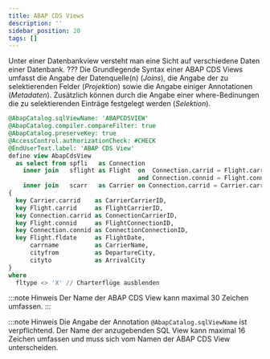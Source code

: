 ```yaml
---
title: ABAP CDS Views
description: ''
sidebar_position: 20
tags: []
---
```


Unter einer Datenbankview versteht man eine Sicht auf verschiedene Daten einer Datenbank. ???
Die Grundlegende Syntax einer ABAP CDS Views umfasst die Angabe der Datenquelle(n) (_Joins_), die Angabe der zu selektierenden Felder (_Projektion_) sowie die Angabe einiger Annotationen (_Metadaten_). Zusätzlich können durch die Angabe einer where-Bedinungen die zu selektierenden Einträge festgelegt werden (_Selektion_).

```sql
@AbapCatalog.sqlViewName: 'ABAPCDSVIEW'
@AbapCatalog.compiler.compareFilter: true
@AbapCatalog.preserveKey: true
@AccessControl.authorizationCheck: #CHECK
@EndUserText.label: 'ABAP CDS View'
define view AbapCdsView
  as select from spfli   as Connection
    inner join   sflight as Flight  on  Connection.carrid = Flight.carrid
                                    and Connection.connid = Flight.connid
    inner join   scarr   as Carrier on Connection.carrid = Carrier.carrid
{
  key Carrier.carrid    as CarrierCarrierID,
  key Flight.carrid     as FlightCarrierID,
  key Connection.carrid as ConnectionCarrierID,
  key Flight.connid     as FlightConnectionID,
  key Connection.connid as ConnectionConnectionID,
  key Flight.fldate     as FlightDate,
      carrname          as CarrierName,
      cityfrom          as DepartureCity,
      cityto            as ArrivalCity
}
where
  fltype <> 'X' // Charterflüge ausblenden
```

:::note Hinweis
Der Name der ABAP CDS View kann maximal 30 Zeichen umfassen.
:::

:::note Hinweis
Die Angabe der Annotation `@AbapCatalog.sqlViewName` ist verpflichtend. Der Name der anzugebenden SQL View kann maximal 16 Zeichen umfassen und muss sich vom Namen
der ABAP CDS View unterscheiden.
```
